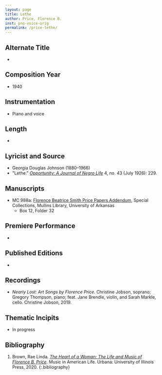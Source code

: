 ```yaml
---
layout: page
title: Lethe
author: Price, Florence B.
inst: pno-voice-orig
permalink: /price-lethe/
---
```


## Alternate Title
- 

## Composition Year
- 1940

## Instrumentation
- Piano and voice

## Length
- 

## Lyricist and Source
- Georgia Douglas Johnson (1880&ndash;1966)
- "Lethe." [*Opportunity: A Journal of Negro Life*](https://books.google.com/books?id=Wf0qAAAAMAAJ) 4, no. 43 (July 1926): 229.

## Manuscripts
- MC 988a: <a href="https://uark.as.atlas-sys.com/repositories/2/resources/1522" target="_blank">Florence Beatrice Smith Price Papers Addendum</a>, Special Collections, Mullins Library, University of Arkansas
    * Box 12, Folder 32

## Premiere Performance
- 

## Published Editions
- 

## Recordings
- *Nearly Lost: Art Songs by Florence Price.* Christine Jobson, soprano; Gregory Thompson, piano; feat. Jane Brendle, violin, and Sarah Markle, cello. Christine Jobson, 2019.

## Thematic Incipits
- In progress

## Bibliography
1. Brown, Rae Linda. <a href="https://www.worldcat.org/title/1122800180" target="_blank">*The Heart of a Woman: The Life and Music of Florence B. Price*</a>. Music in American Life. Urbana: University of Illinois Press, 2020.
{:.bibliography}
